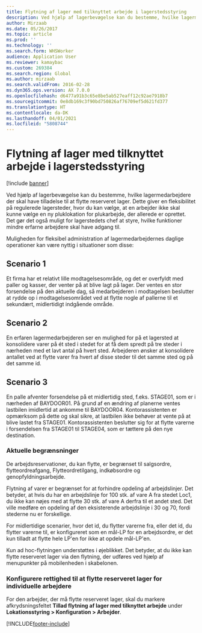 ```yaml
---
title: Flytning af lager med tilknyttet arbejde i lagerstedsstyring
description: Ved hjælp af lagerbevægelse kan du bestemme, hvilke lagermedarbejdere der skal have tilladelse til at flytte reserveret lager.
author: Mirzaab
ms.date: 05/26/2017
ms.topic: article
ms.prod: ''
ms.technology: ''
ms.search.form: WHSWorker
audience: Application User
ms.reviewer: kamaybac
ms.custom: 269384
ms.search.region: Global
ms.author: mirzaab
ms.search.validFrom: 2016-02-28
ms.dyn365.ops.version: AX 7.0.0
ms.openlocfilehash: d6477a91b3c65e8be5ab527eaff12c92ae7918b7
ms.sourcegitcommit: 0e8db169c3f90bd750826af76709ef5d621fd377
ms.translationtype: HT
ms.contentlocale: da-DK
ms.lasthandoff: 04/01/2021
ms.locfileid: "5808744"
---
```

# <a name="movement-of-inventory-with-associated-work-in-warehouse-management"></a>Flytning af lager med tilknyttet arbejde i lagerstedsstyring

[!include [banner](../includes/banner.md)]

Ved hjælp af lagerbevægelse kan du bestemme, hvilke lagermedarbejdere der skal have tilladelse til at flytte reserveret lager. Dette giver en fleksibilitet på regulerede lagersteder, hvor du kan vælge, at en arbejder ikke skal kunne vælge en ny pluklokation for plukarbejde, der allerede er oprettet. Det gør det også muligt for lagerstedets chef at styre, hvilke funktioner mindre erfarne arbejdere skal have adgang til.

Muligheden for fleksibel administration af lagermedarbejdernes daglige operationer kan være nyttig i situationer som disse:

## <a name="scenario-1"></a>Scenario 1

Et firma har et relativt lille modtagelsesområde, og det er overfyldt med paller og kasser, der venter på at blive lagt på lager. Der ventes en stor forsendelse på den aktuelle dag, så medarbejderen i modtagelsen beslutter at rydde op i modtagelsesområdet ved at flytte nogle af pallerne til et sekundært, midlertidigt indgående område.

## <a name="scenario-2"></a>Scenario 2

En erfaren lagermedarbejderen ser en mulighed for på et lagersted at konsolidere varer på ét sted i stedet for at få dem spredt på tre steder i nærheden med et lavt antal på hvert sted. Arbejderen ønsker at konsolidere antallet ved at flytte varer fra hvert af disse steder til det samme sted og på det samme id.

## <a name="scenario-3"></a>Scenario 3

En palle afventer forsendelse på et midlertidig sted, f.eks. STAGE01, som er i nærheden af BAYDOOR01. På grund af en ændring af planerne ventes lastbilen imidlertid at ankomme til BAYDOOR04. Kontorassistenten er opmærksom på dette og skal sikre, at lastbilen ikke behøver at vente på at blive lastet fra STAGE01. Kontorassistenten beslutter sig for at flytte varerne i forsendelsen fra STAGE01 til STAGE04, som er tættere på den nye destination.

### <a name="current-limitations"></a>Aktuelle begrænsninger

De arbejdsreservationer, du kan flytte, er begrænset til salgsordre, flytteordreafgang, Flytteordretilgang, indkøbsordre og genopfyldningsarbejde.

Flytning af varer er begrænset for at forhindre opdeling af arbejdslinjer. Det betyder, at hvis du har en arbejdslinje for 100 stk. af vare A fra stedet Loc1, du ikke kan nøjes med at flytte 30 stk. af vare A derfra til et andet sted. Det ville medføre en opdeling af den eksisterende arbejdslinje i 30 og 70, fordi stederne nu er forskellige.

For midlertidige scenarier, hvor det id, du flytter varerne fra, eller det id, du flytter varerne til, er konfigureret som en mål-LP for en arbejdsordre, er det kun tilladt at flytte hele LP'en for ikke at opdele mål-LP'en.

Kun ad hoc-flytningen understøttes i øjeblikket. Det betyder, at du ikke kan flytte reserveret lager via den flytning, der udføres ved hjælp af menupunkter på mobilenheden i skabelonen.

### <a name="set-up-permission-to-move-reserved-inventory-for-individual-workers"></a>Konfigurere rettighed til at flytte reserveret lager for individuelle arbejdere

For den arbejder, der må flytte reserveret lager, skal du markere afkrydsningsfeltet **Tillad flytning af lager med tilknyttet arbejde** under **Lokationsstyring \> Konfiguration \> Arbejder**.  

[!INCLUDE[footer-include](../../includes/footer-banner.md)]
